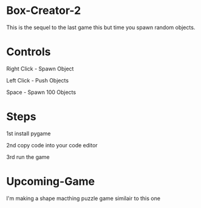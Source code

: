 # Box-Creator-2

This is the sequel to the last game this but time you spawn random objects.

# Controls
Right Click - Spawn Object

Left Click - Push Objects

Space - Spawn 100 Objects

# Steps
1st install pygame

2nd copy code into your code editor

3rd run the game

# Upcoming-Game
I'm making a shape macthing puzzle game similair to this one

